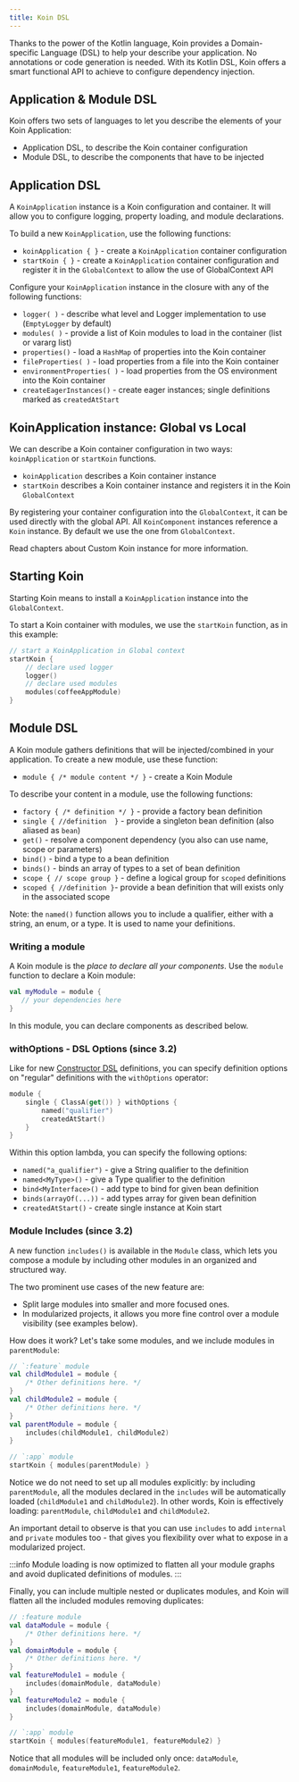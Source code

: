 ```yaml
---
title: Koin DSL
---
```


Thanks to the power of the Kotlin language, Koin provides a Domain-specific Language (DSL) to help your describe your application. No annotations or code generation is needed. With its Kotlin DSL, Koin offers a smart functional API to achieve to configure dependency injection.

## Application & Module DSL

Koin offers two sets of languages to let you describe the elements of your Koin Application:

- Application DSL, to describe the Koin container configuration
- Module DSL, to describe the components that have to be injected

## Application DSL

A `KoinApplication` instance is a Koin configuration and container. It will allow you to configure logging, property loading, and module declarations.

To build a new `KoinApplication`, use the following functions:

* `koinApplication { }` - create a `KoinApplication` container configuration 
* `startKoin { }` - create a `KoinApplication` container configuration and register it in the `GlobalContext` to allow the use of GlobalContext API

Configure your `KoinApplication` instance in the closure with any of the following functions:

* `logger( )` - describe what level and Logger implementation to use (`EmptyLogger` by default)
* `modules( )` - provide a list of Koin modules to load in the container (list or vararg list)
* `properties()` - load a `HashMap` of properties into the Koin container
* `fileProperties( )` - load properties from a file into the Koin container
* `environmentProperties( )` - load properties from the OS environment into the Koin container
* `createEagerInstances()` - create eager instances; single definitions marked as `createdAtStart`

## KoinApplication instance: Global vs Local

We can describe a Koin container configuration in two ways: `koinApplication` or `startKoin` functions. 

- `koinApplication` describes a Koin container instance
- `startKoin` describes a Koin container instance and registers it in the Koin `GlobalContext`

By registering your container configuration into the `GlobalContext`, it can be used directly with the global API. All `KoinComponent` instances reference a `Koin` instance. By default we use the one from `GlobalContext`.

Read chapters about Custom Koin instance for more information.

## Starting Koin

Starting Koin means to install a `KoinApplication` instance into the `GlobalContext`.

To start a Koin container with modules, we use the `startKoin` function, as in this example:

```kotlin
// start a KoinApplication in Global context
startKoin {
    // declare used logger
    logger()
    // declare used modules
    modules(coffeeAppModule)
}
```

## Module DSL

A Koin module gathers definitions that will be injected/combined in your application. To create a new module, use these function:

* `module { /* module content */ }` - create a Koin Module

To describe your content in a module, use the following functions:

* `factory { /* definition */ }` - provide a factory bean definition
* `single { //definition  }` - provide a singleton bean definition (also aliased as `bean`)
* `get()` - resolve a component dependency (you also can use name, scope or parameters)
* `bind()` - bind a type to a bean definition
* `binds()` - binds an array of types to a set of bean definition
* `scope { // scope group }` - define a logical group for `scoped` definitions 
* `scoped { //definition }`- provide a bean definition that will exists only in the associated scope

Note: the `named()` function allows you to include a qualifier, either with a string, an enum, or a type. It is used to name your definitions.

### Writing a module

A Koin module is the *place to declare all your components*. Use the `module` function to declare a Koin module:

```kotlin
val myModule = module {
   // your dependencies here
}
```

In this module, you can declare components as described below.

### withOptions - DSL Options (since 3.2)

Like for new [Constructor DSL](./dsl-update.md) definitions, you can specify definition options on "regular" definitions with
the `withOptions` operator:

```kotlin
module {
    single { ClassA(get()) } withOptions { 
        named("qualifier")
        createdAtStart()
    }
}
```

Within this option lambda, you can specify the following options:

* `named("a_qualifier")` - give a String qualifier to the definition
* `named<MyType>()` - give a Type qualifier to the definition
* `bind<MyInterface>()` - add type to bind for given bean definition
* `binds(arrayOf(...))` - add types array for given bean definition
* `createdAtStart()` - create single instance at Koin start

### Module Includes (since 3.2)

A new function `includes()` is available in the `Module` class, which lets you compose a module by including other modules in an organized and structured way.

The two prominent use cases of the new feature are:
- Split large modules into smaller and more focused ones.
- In modularized projects, it allows you more fine control over a module visibility (see examples below).

How does it work? Let's take some modules, and we include modules in `parentModule`:

```kotlin
// `:feature` module
val childModule1 = module {
    /* Other definitions here. */
}
val childModule2 = module {
    /* Other definitions here. */
}
val parentModule = module {
    includes(childModule1, childModule2)
}

// `:app` module
startKoin { modules(parentModule) }
```

Notice we do not need to set up all modules explicitly: by including `parentModule`, all the modules declared in the `includes` will be automatically loaded (`childModule1` and `childModule2`).  In other words, Koin is effectively loading: `parentModule`, `childModule1` and `childModule2`.

An important detail to observe is that you can use `includes` to add `internal` and `private` modules too - that gives you flexibility over what to expose in a modularized project.

:::info
Module loading is now optimized to flatten all your module graphs and avoid duplicated definitions of modules.
:::

Finally, you can include multiple nested or duplicates modules, and Koin will flatten all the included modules removing duplicates:

```kotlin
// :feature module
val dataModule = module {
    /* Other definitions here. */
}
val domainModule = module {
    /* Other definitions here. */
}
val featureModule1 = module {
    includes(domainModule, dataModule)
}
val featureModule2 = module {
    includes(domainModule, dataModule)
}

// `:app` module
startKoin { modules(featureModule1, featureModule2) }
```

Notice that all modules will be included only once: `dataModule`, `domainModule`, `featureModule1`, `featureModule2`.
